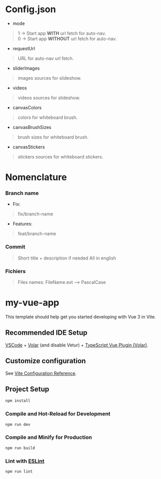 # Config.json

- mode
> 1 -> Start app **WITH** url fetch for auto-nav.  
> 0 -> Start app **WITHOUT** url fetch for auto-nav.
- requestUrl
> URL for auto-nav url fetch.
- sliderImages
> images sources for slideshow.
- videos
> videos sources for slideshow.
- canvasColors
> colors for whiteboard brush.
- canvasBrushSizes
> brush sizes for whiteboard brush.
- canvasStickers
> stickers sources for whiteboard stickers.
# Nomenclature

### Branch name
- Fix:
> fix/branch-name
- Features:
> feat/branch-name

### Commit
> Short title + description if needed
> All in english

### Fichiers
> Files names: FileName.ext --> PascalCase


# my-vue-app

This template should help get you started developing with Vue 3 in Vite.

## Recommended IDE Setup

[VSCode](https://code.visualstudio.com/) + [Volar](https://marketplace.visualstudio.com/items?itemName=Vue.volar) (and disable Vetur) + [TypeScript Vue Plugin (Volar)](https://marketplace.visualstudio.com/items?itemName=Vue.vscode-typescript-vue-plugin).

## Customize configuration

See [Vite Configuration Reference](https://vitejs.dev/config/).

## Project Setup

```sh
npm install
```

### Compile and Hot-Reload for Development

```sh
npm run dev
```

### Compile and Minify for Production

```sh
npm run build
```

### Lint with [ESLint](https://eslint.org/)

```sh
npm run lint
```
